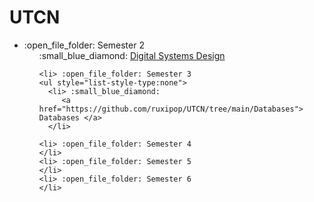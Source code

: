 # UTCN
<ul>
  
  <li> :open_file_folder: Semester 2
    <ul style="list-style-type:none">
      <li> :small_blue_diamond:
        <a href="https://github.com/ruxipop/UTCN/tree/main/Digital%20Systems%20Design"> Digital Systems Design </a>
      </li>
      
  </li>
    

  
    <li> :open_file_folder: Semester 3
    <ul style="list-style-type:none">
      <li> :small_blue_diamond:
         <a href="https://github.com/ruxipop/UTCN/tree/main/Databases"> Databases </a>
      </li>
      
  </li>
  
    <li> :open_file_folder: Semester 4
    </li>
    <li> :open_file_folder: Semester 5
    </li>
    <li> :open_file_folder: Semester 6
    </li>
</ul>  
  
